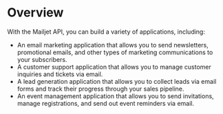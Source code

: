 # Overview

With the Mailjet API, you can build a variety of applications, including:

- An email marketing application that allows you to send newsletters,
  promotional emails, and other types of marketing communications to your
  subscribers.
- A customer support application that allows you to manage customer inquiries
  and tickets via email.
- A lead generation application that allows you to collect leads via email
  forms and track their progress through your sales pipeline.
- An event management application that allows you to send invitations, manage
  registrations, and send out event reminders via email.
